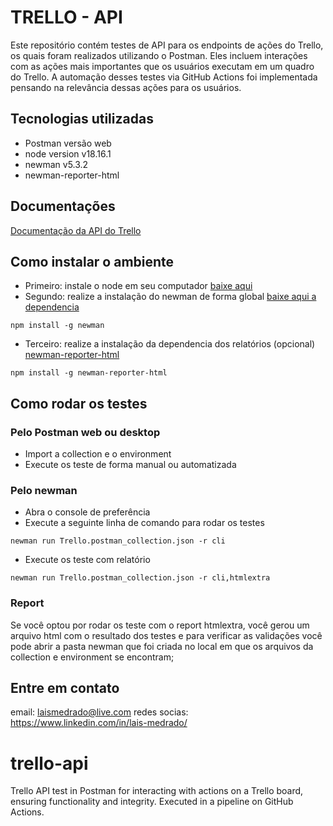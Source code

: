 # TRELLO - API
Este repositório contém testes de API para os endpoints de ações do Trello, os quais foram realizados utilizando o Postman. Eles incluem interações com as ações mais importantes que os usuários executam em um quadro do Trello. A automação desses testes via GitHub Actions foi implementada pensando na relevância dessas ações para os usuários.

## Tecnologias utilizadas
- Postman versão web
- node version v18.16.1
- newman v5.3.2
- newman-reporter-html
  
## Documentações
 [Documentação da API do Trello](https://developer.atlassian.com/cloud/trello/rest/api-group-actions/#api-group-actions)
 
## Como instalar o ambiente
- Primeiro: instale o node em seu computador [baixe aqui](https://nodejs.org/en/download)
- Segundo: realize a instalação do newman de forma global [baixe aqui a dependencia](https://www.npmjs.com/package/newman)
```
npm install -g newman
```
- Terceiro: realize a instalação da dependencia dos relatórios (opcional) [newman-reporter-html
](https://www.npmjs.com/package/newman-reporter-html)
```
npm install -g newman-reporter-html
```
## Como rodar os testes
### Pelo Postman web ou desktop
- Import a collection e o environment
- Execute os teste de forma manual ou automatizada
### Pelo newman
- Abra o console de preferência
- Execute a seguinte linha de comando para rodar os testes
```
newman run Trello.postman_collection.json -r cli
```
- Execute os teste com relatório
```
newman run Trello.postman_collection.json -r cli,htmlextra
```
### Report
Se você optou por rodar os teste com o report htmlextra, você gerou um arquivo html com o resultado dos testes e para verificar as validações você pode abrir a pasta newman que foi criada no local em que os arquivos da collection e environment se encontram;

## Entre em contato
email: laismedrado@live.com
redes socias: https://www.linkedin.com/in/lais-medrado/



# trello-api
Trello API test in Postman for interacting with actions on a Trello board, ensuring functionality and integrity. Executed in a pipeline on GitHub Actions.
